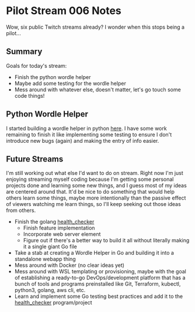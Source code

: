 # Pilot Stream 006 Notes

Wow, six public Twitch streams already? I wonder when this stops being a pilot...

## Summary

Goals for today's stream:

* Finish the python wordle helper
* Maybe add some testing for the wordle helper
* Mess around with whatever else, doesn't matter, let's go touch some code things!

## Python Wordle Helper

I started building a wordle helper in python [here](https://github.com/conflabermits/Scripts/tree/master/python/wordle). I have some work remaining to finish it like implementing some testing to ensure I don't introduce new bugs (again) and making the entry of info easier.

## Future Streams

I'm still working out what else I'd want to do on stream. Right now I'm just enjoying streaming myself coding because I'm getting some personal projects done and learning some new things, and I guess most of my ideas are centered around that. It'd be nice to do something that would help others learn some things, maybe more intentionally than the passive effect of viewers watching me learn things, so I'll keep seeking out those ideas from others.

* Finish the golang [health_checker](https://github.com/conflabermits/Scripts/tree/master/golang/health_checker)
  * Finish feature implementation
  * Incorporate web server element
  * Figure out if there's a better way to build it all without literally making it a single giant Go file
* Take a stab at creating a Wordle Helper in Go and building it into a standalone webapp thing
* Mess around with Docker (no clear ideas yet)
* Mess around with WSL templating or provisioning, maybe with the goal of establishing a ready-to-go DevOps/development platform that has a bunch of tools and programs preinstalled like Git, Terraform, kubectl, python3, golang, aws cli, etc.
* Learn and implement some Go testing best practices and add it to the [health_checker](https://github.com/conflabermits/Scripts/tree/master/golang/health_checker) program/project
